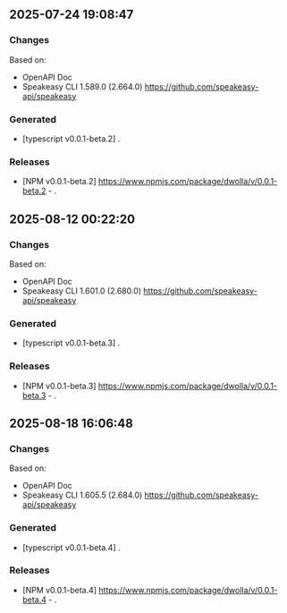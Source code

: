 ## 2025-07-24 19:08:47
### Changes
Based on:
- OpenAPI Doc  
- Speakeasy CLI 1.589.0 (2.664.0) https://github.com/speakeasy-api/speakeasy
### Generated
- [typescript v0.0.1-beta.2] .
### Releases
- [NPM v0.0.1-beta.2] https://www.npmjs.com/package/dwolla/v/0.0.1-beta.2 - .


## 2025-08-12 00:22:20
### Changes
Based on:
- OpenAPI Doc  
- Speakeasy CLI 1.601.0 (2.680.0) https://github.com/speakeasy-api/speakeasy
### Generated
- [typescript v0.0.1-beta.3] .
### Releases
- [NPM v0.0.1-beta.3] https://www.npmjs.com/package/dwolla/v/0.0.1-beta.3 - .

## 2025-08-18 16:06:48
### Changes
Based on:
- OpenAPI Doc  
- Speakeasy CLI 1.605.5 (2.684.0) https://github.com/speakeasy-api/speakeasy
### Generated
- [typescript v0.0.1-beta.4] .
### Releases
- [NPM v0.0.1-beta.4] https://www.npmjs.com/package/dwolla/v/0.0.1-beta.4 - .